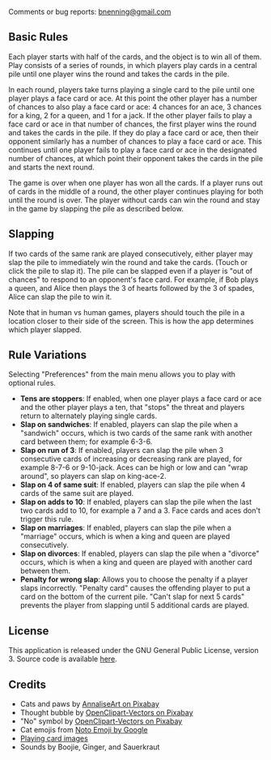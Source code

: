Comments or bug reports: [bnenning@gmail.com](mailto:bnenning@gmail.com)

## Basic Rules

Each player starts with half of the cards, and the object is to win all of them. Play consists of a
series of rounds, in which players play cards in a central pile until one player wins the round and
takes the cards in the pile.

In each round, players take turns playing a single card to the pile until one player plays a face
card or ace. At this point the other player has a number of chances to also play a face card or ace:
4 chances for an ace, 3 chances for a king, 2 for a queen, and 1 for a jack. If the other player
fails to play a face card or ace in that number of chances, the first player wins the round and
takes the cards in the pile. If they do play a face card or ace, then their opponent similarly
has a number of chances to play a face card or ace. This continues until one player fails to play a
face card or ace in the designated number of chances, at which point their opponent takes the cards
in the pile and starts the next round.

The game is over when one player has won all the cards. If a player runs out of cards in the middle
of a round, the other player continues playing for both until the round is over. The player without
cards can win the round and stay in the game by slapping the pile as described below.

## Slapping

If two cards of the same rank are played consecutively, either player may slap the pile to
immediately win the round and take the cards. (Touch or click the pile to slap it). The pile can be
slapped even if a player is "out of chances" to respond to an opponent's face card. For example, if
Bob plays a queen, and Alice then plays the 3 of hearts followed by the 3 of spades, Alice can slap
the pile to win it.

Note that in human vs human games, players should touch the pile in a location closer to their side
of the screen. This is how the app determines which player slapped.

## Rule Variations

Selecting "Preferences" from the main menu allows you to play with optional rules.
- **Tens are stoppers**: If enabled, when one player plays a face card or ace and the other player
plays a ten, that "stops" the threat and players return to alternately playing single cards.
- **Slap on sandwiches**: If enabled, players can slap the pile when a "sandwich" occurs, which is
two cards of the same rank with another card between them; for example 6-3-6.
- **Slap on run of 3**: If enabled, players can slap the pile when 3 consecutive cards of increasing
or decreasing rank are played, for example 8-7-6 or 9-10-jack. Aces can be high or low and can
"wrap around", so players can slap on king-ace-2.
- **Slap on 4 of same suit**: If enabled, players can slap the pile when 4 cards of the same suit
are played.
- **Slap on adds to 10**: If enabled, players can slap the pile when the last two cards add to 10,
for example a 7 and a 3. Face cards and aces don't trigger this rule.
- **Slap on marriages**: If enabled, players can slap the pile when a "marriage" occurs, which is
when a king and queen are played consecutively.
- **Slap on divorces**: If enabled, players can slap the pile when a "divorce" occurs, which is
when a king and queen are played with another card between them.
- **Penalty for wrong slap**: Allows you to choose the penalty if a player slaps incorrectly.
"Penalty card" causes the offending player to put a card on the bottom of the current pile.
"Can't slap for next 5 cards" prevents the player from slapping until 5 additional cards are played.

## License

This application is released under the GNU General Public License, version 3. Source code is
available [here](https://github.com/dozingcat/MousePounce).

## Credits

- Cats and paws by [AnnaliseArt on Pixabay](https://pixabay.com/illustrations/cats-hanging-cats-kitty-cat-paw-3611310/)
- Thought bubble by [OpenClipart-Vectors on Pixabay](https://pixabay.com/vectors/balloon-bubble-speech-thought-150981/)
- "No" symbol by [OpenClipart-Vectors on Pixabay](https://pixabay.com/vectors/unauthorised-denied-ban-prohibition-156169/)
- Cat emojis from [Noto Emoji by Google](https://github.com/googlefonts/noto-emoji/)
- [Playing card images](https://code.google.com/archive/p/vector-playing-cards/)
- Sounds by Boojie, Ginger, and Sauerkraut
